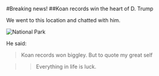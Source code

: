 #Breaking news!
##Koan records win the heart of D. Trump

We went to this location and chatted with him.

![National Park](/home/koan/koansite/static/main/images/img1.jpg)

He said:

>Koan records won biggley. But to quote my great self

>>Everything in life is luck.
